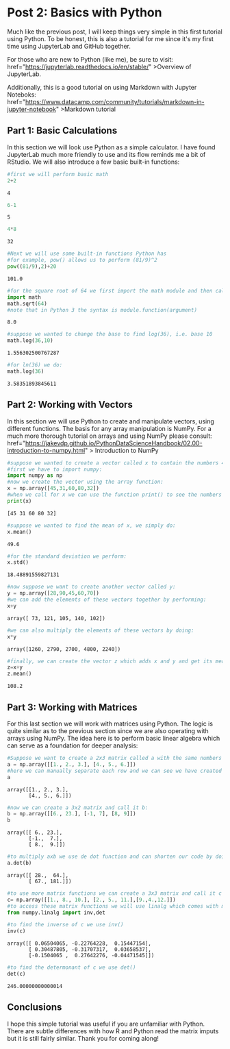 # Post 2: Basics with Python

Much like the previous post, I will keep things very simple in this first tutorial using Python. To be honest, this is also a tutorial for me since it's my first time using JupyterLab and GitHub together. 

For those who are new to Python (like me), be sure to visit: 
<a> href="https://jupyterlab.readthedocs.io/en/stable/" >Overview of JupyterLab</a>. 

Additionally, this is a good tutorial on using Markdown with Jupyter Noteboks: 
<a> href="https://www.datacamp.com/community/tutorials/markdown-in-jupyter-notebook" >Markdown tutorial</a>

## Part 1: Basic Calculations
In this section we will look use Python as a simple calculator. I have found JupyterLab much more friendly to use and its flow reminds me a bit of RStudio. We will also introduce a few basic built-in functions:


```python
#first we will perform basic math
2+2
```




    4




```python
6-1
```




    5




```python
4*8
```




    32




```python
#Next we will use some built-in functions Python has
#for example, pow() allows us to perform (81/9)^2 
pow((81/9),2)+20
```




    101.0




```python
#for the square root of 64 we first import the math module and then call the function:
import math
math.sqrt(64)
#note that in Python 3 the syntax is module.function(argument)
```




    8.0




```python
#suppose we wanted to change the base to find log(36), i.e. base 10
math.log(36,10)
```




    1.556302500767287




```python
#for ln(36) we do:
math.log(36)
```




    3.58351893845611



## Part 2: Working with Vectors 

In this section we will use Python to create and manipulate vectors, using different functions. The basis for any array manipulation is NumPy. For a much more thorough tutorial on arrays and using NumPy please consult:<a> href="https://jakevdp.github.io/PythonDataScienceHandbook/02.00-introduction-to-numpy.html" > Introduction to NumPy </a>



```python
#suppose we wanted to create a vector called x to contain the numbers 45. 31, 60, 80, 32
#first we have to import numpy:
import numpy as np
#now we create the vector using the array function:
x = np.array([45,31,60,80,32])
#when we call for x we can use the function print() to see the numbers x contains:
print(x)
```

    [45 31 60 80 32]
    


```python
#suppose we wanted to find the mean of x, we simply do:
x.mean()
```




    49.6




```python
#for the standard deviation we perform:
x.std()
```




    18.48891559827131




```python
#now suppose we want to create another vector called y:
y = np.array([28,90,45,60,70])
#we can add the elements of these vectors together by performing:
x+y 
```




    array([ 73, 121, 105, 140, 102])




```python
#we can also multiply the elements of these vectors by doing:
x*y
```




    array([1260, 2790, 2700, 4800, 2240])




```python
#finally, we can create the vector z which adds x and y and get its mean:
z=x+y
z.mean()
```




    108.2



## Part 3: Working with Matrices

For this last section we will work with matrices using Python. The logic is quite similar as to the previous section since we are also operating with arrays using NumPy. The idea here is to perform basic linear algebra which can serve as a foundation for deeper analysis:


```python
#Suppose we want to create a 2x3 matrix called a with the same numbers from the previous post:
a = np.array([[1., 2., 3.], [4., 5., 6.]])
#here we can manually separate each row and we can see we have created a 2x3 matrix
a
```




    array([[1., 2., 3.],
           [4., 5., 6.]])




```python
#now we can create a 3x2 matrix and call it b:
b = np.array([[6., 23.], [-1, 7], [8, 9]])
b
```




    array([[ 6., 23.],
           [-1.,  7.],
           [ 8.,  9.]])




```python
#to multiply axb we use de dot function and can shorten our code by doing:
a.dot(b)
```




    array([[ 28.,  64.],
           [ 67., 181.]])




```python
#to use more matrix functions we can create a 3x3 matrix and call it c
c= np.array([[1., 8., 10.], [2., 5., 11.],[9.,4.,12.]])
#to access these matrix functions we will use linalg which comes with mumpy:
from numpy.linalg import inv,det
```


```python
#to find the inverse of c we use inv()
inv(c)
```




    array([[ 0.06504065, -0.22764228,  0.15447154],
           [ 0.30487805, -0.31707317,  0.03658537],
           [-0.1504065 ,  0.27642276, -0.04471545]])




```python
#to find the determonant of c we use det()
det(c)
```




    246.00000000000014



## Conclusions

I hope this simple tutorial was useful if you are unfamiliar with Python. There are subtle differences with how R and Python read the matrix imputs but it is still fairly similar. Thank you for coming along!
